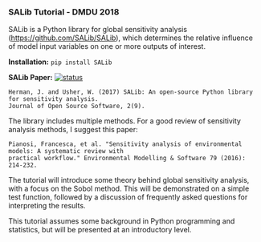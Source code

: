 ### SALib Tutorial - DMDU 2018

SALib is a Python library for global sensitivity analysis (https://github.com/SALib/SALib), which determines the relative influence of model input variables on one or more outputs of interest.

**Installation:** `pip install SALib` 

 **SALib Paper:** [![status](http://joss.theoj.org/papers/431262803744581c1d4b6a95892d3343/status.svg)](http://joss.theoj.org/papers/431262803744581c1d4b6a95892d3343)
 ```
Herman, J. and Usher, W. (2017) SALib: An open-source Python library for sensitivity analysis. 
Journal of Open Source Software, 2(9).
```

The library includes multiple methods. For a good review of sensitivity analysis methods, I suggest this paper:
```
Pianosi, Francesca, et al. "Sensitivity analysis of environmental models: A systematic review with 
practical workflow." Environmental Modelling & Software 79 (2016): 214-232.
```

The tutorial will introduce some theory behind global sensitivity analysis, with a focus on the Sobol method. This will be demonstrated on a simple test function, followed by a discussion of frequently asked questions for interpreting the results.

This tutorial assumes some background in Python programming and statistics, but will be presented at an introductory level.